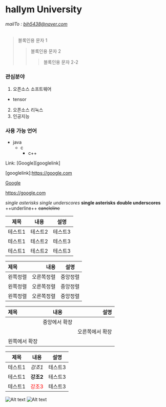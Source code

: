 # hallym University
###### mailTo : bjh5438@naver.com

> 블록인용 문자 1
>> 블록인용 문자 2
>>> 블록인용 문자 2-2

### 관심분야
1. 오픈소스 소프트웨어
  * tensor
2. 오픈소스 리눅스
3. 인공지능

### 사용 가능 언어
+ java
  + c
    + c++

Link: [Google][googlelink]

[googlelink]:https://google.com <!-- [googlelink]에, 실제 구글 링크를 저장해줌으로써 나중에 필요할 때마다 갖다 쓰면 되는 것. -->


[Google](https://google.com) <!-- 인라인 링크 -->

<https://google.com> <!-- 자동 링크(자체 링크) -->

*single asterisks*
_single underscores_
**single asterisks** <!-- 강조구문 같음-->
__double underscores__ <!-- 강조구문 같음-->
++underline++
~~cancleline~~

|제목|내용|설명|
|-----|---|---|
|테스트1|테스트2|테스트3|
|테스트1|테스트2|테스트3|
|테스트1|테스트2|테스트3|

|제목|내용|설명|
|:---|---:|:---:|
|왼쪽정렬|오른쪽정렬|중앙정렬|
|왼쪽정렬|오른쪽정렬|중앙정렬|
|왼쪽정렬|오른쪽정렬|중앙정렬|

|제목|내용|설명|
|:---|:---:|---:|
||중앙에서 확장||
|||오른쪽에서 확장|
|왼쪽에서 확장||


|제목|내용|설명|
|---|---|---|
|테스트1|*강조1*|테스트3|
|테스트1|**강조2**|테스트3|
|테스트1|<span style="color:red">강조3</span>|테스트3|

![Alt text](![KakaoTalk_20201128_204822188](https://user-images.githubusercontent.com/90560091/135383415-01443715-70ae-48b5-8481-e58dd341442a.jpg)
)
![Alt text](![KakaoTalk_20201128_204822188](https://user-images.githubusercontent.com/90560091/135383415-01443715-70ae-48b5-8481-e58dd341442a.jpg)
 "Optional title")
